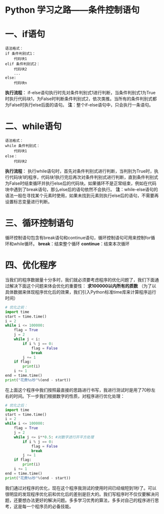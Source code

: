 # Python 学习之路——条件控制语句

# 一、if语句

	语法格式：
	if 条件判别式1：
		代码块1
	elif 条件判别式2：
		代码块2
		...
	else:
		代码块n
**执行流程**：
if-else语句执行时先对条件判别式1进行判断，当条件判别式1为True时执行代码块1，为False时判断条件判别式2，依次类推。当所有的条件判别式都为False时执行else后面的语句。
**注**：整个if-else语句中，只会执行一条语句。
# 二、while语句
	语法格式：
	while 条件判别式：
		代码块1
	else：
		代码块2
**执行流程**：
执行while语句时，首先对条件判别式进行判断，当判别为True时，执行代码块1的程序，代码块1执行完后再次对条件判别式进行判断，直到条件判别式为False时结束循环并执行else后的代码块。如果循环不是正常结束，例如在代码块中遇到了break语句，那么else后的语句依然不会执行。
**注**：while-else语句的语法一般在寻找某个元素时使用，如果未找到元素则执行else后的语句，不需要再设置标志变量进行判断。
# 三、循环控制语句
循环控制语句包含有break语句和continue语句，循环控制语句可用来控制for循环和while循环。
**break**：结束整个循环
**continue**：结束本次循环
# 四、优化程序
当我们的程序数据量十分多时，我们就必须要考虑程序的优化问题了，我们下面通过解决下面这个问题来体会优化的重要性：
**求100000以内所有的质数**
（为了以具体数据来体现程序优化后的效果，我们引入Python标准time库来计算程序运行时间）
```python
# 优化之前：
import time
start = time.time()
i = 2
while i <= 100000:
    flag = True
    j = 2
    while j < i:
        if i % j == 0:
            flag = False
            break
        j += 1
    if flag:
        print(i)
    i += 1
end = time.time()
print("花费%s秒"%(end - start))
```
在上面这个程序中我们按照最直接的思路进行书写，我进行测试时是用了70秒左右的时间。下一步我们根据数字的性质，对程序进行优化处理：
```python
# 优化之后：
import time
start = time.time()
i = 2
while i <= 100000:
    flag = True
    j = 2
    while j <= i**0.5: #对数字进行开平方处理
        if i % j == 0:
            flag = False
            break
        j += 1
    if flag:
        print(i)
    i += 1
end = time.time()
print("花费%s秒"%(end - start))
```
我们通过对程序的优化，现在这个程序我测试的使用时间已经缩短到1秒了。可以很明显的发现程序优化前和优化后的差别是巨大的。我们写程序时不仅仅要解决问题，还要想办法更好的解决问题。多多学习优秀的算法，多多对自己的程序进行思考，这是每一个程序员的必备技能。